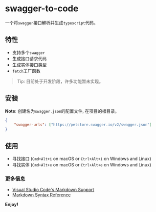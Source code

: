 # swagger-to-code

一个将`swagger`接口解析并生成`typescript`代码。

## 特性

-   支持多个`swagger`
-   生成接口请求代码
-   生成实体接口类型
-   `fetch`工厂函数

> Tip: 目前处于开发阶段，许多功能暂未实现。

## 安装

**Note:** 创建名为`swagger.json`的配置文件, 在项目的根目录。

```json
{
    "swagger-urls": ["https://petstore.swagger.io/v2/swagger.json"]
}
```

## 使用

-   寻找接口 (`Cmd+Alt+i` on macOS or `Ctrl+Alt+i` on Windows and Linux)
-   寻找实体 (`Cmd+Alt+e` on macOS or `Ctrl+Alt+e` on Windows and Linux)

### 更多信息

-   [Visual Studio Code's Markdown Support](http://code.visualstudio.com/docs/languages/markdown)
-   [Markdown Syntax Reference](https://help.github.com/articles/markdown-basics/)

**Enjoy!**

